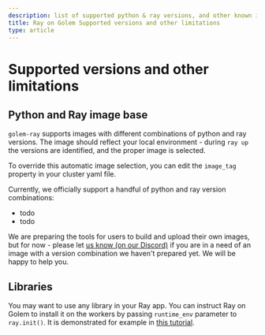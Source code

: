 ```yaml
---
description: list of supported python & ray versions, and other known issues
title: Ray on Golem Supported versions and other limitations 
type: article
---
```


# Supported versions and other limitations

## Python and Ray image base

`golem-ray` supports images with different combinations of python and ray versions.
The image should reflect your local environment - during `ray up` the versions are identified, and the proper image is selected.

To override this automatic image selection, you can edit the `image_tag` property in your cluster yaml file.

Currently, we officially support a handful of python and ray version combinations:
- todo
- todo 

We are preparing the tools for users to build and upload their own images, but for now - please let [us know (on our Discord)](https://discord.com/channels/684703559954333727/1136986696907505775) if you are in a need of an image with a version combination we haven't prepared yet. We will be happy to help you.

## Libraries

You may want to use any library in your Ray app. You can instruct Ray on Golem to install it on the workers by passing `runtime_env` parameter to `ray.init()`.
It is demonstrated for example in [this tutorial](/docs/creators/ray/practical-bridge-simulation-tutorial#passendplaylibraryrequirementtoray).

